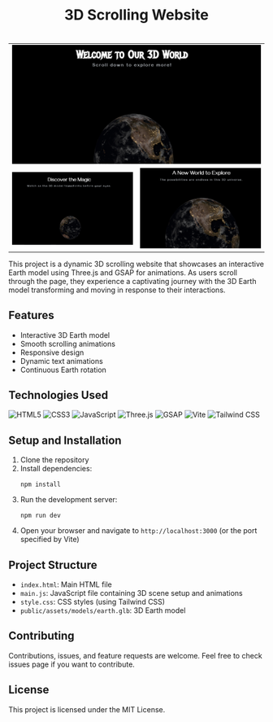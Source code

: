<h1 align="center">3D Scrolling Website</h1>

#

<table>
  <tr>
    <td colspan="2">
        <img src="image.png" alt="3D Scrolling Website Screenshot 3" width="100%"/>
    </td>
  </tr>
  <tr>
    <td><img src="image-1.png" alt="3D Scrolling Website Screenshot 2" width="100%"/></td>
    <td><img src="image-2.png" alt="3D Scrolling Website Screenshot 1" width="100%"/></td>
  </tr>
</table>

This project is a dynamic 3D scrolling website that showcases an interactive Earth model using Three.js and GSAP for animations. As users scroll through the page, they experience a captivating journey with the 3D Earth model transforming and moving in response to their interactions.

## Features

- Interactive 3D Earth model
- Smooth scrolling animations
- Responsive design
- Dynamic text animations
- Continuous Earth rotation

## Technologies Used

![HTML5](https://img.shields.io/badge/HTML5-E34F26?style=for-the-badge&logo=html5&logoColor=white)
![CSS3](https://img.shields.io/badge/CSS3-1572B6?style=for-the-badge&logo=css3&logoColor=white)
![JavaScript](https://img.shields.io/badge/JavaScript-F7DF1E?style=for-the-badge&logo=javascript&logoColor=black)
![Three.js](https://img.shields.io/badge/Three.js-000000?style=for-the-badge&logo=three.js&logoColor=white)
![GSAP](https://img.shields.io/badge/GSAP-0C7A2C?style=for-the-badge&logo=greensock&logoColor=white)
![Vite](https://img.shields.io/badge/Vite-646CFF?style=for-the-badge&logo=vite&logoColor=white)
![Tailwind CSS](https://img.shields.io/badge/Tailwind_CSS-38B2AC?style=for-the-badge&logo=tailwind-css&logoColor=white)

## Setup and Installation

1. Clone the repository
2. Install dependencies:
   ```
   npm install
   ```
3. Run the development server:
   ```
   npm run dev
   ```
4. Open your browser and navigate to `http://localhost:3000` (or the port specified by Vite)

## Project Structure

- `index.html`: Main HTML file
- `main.js`: JavaScript file containing 3D scene setup and animations
- `style.css`: CSS styles (using Tailwind CSS)
- `public/assets/models/earth.glb`: 3D Earth model

## Contributing

Contributions, issues, and feature requests are welcome. Feel free to check issues page if you want to contribute.

## License

This project is licensed under the MIT License.
